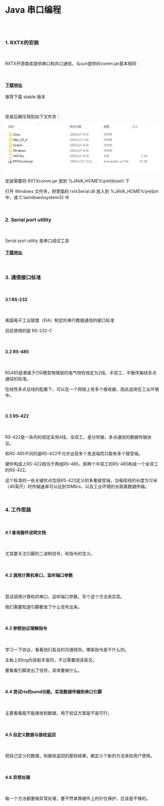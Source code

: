 # Java 串口编程

<br/>

<br/>

### 1. RXTX的安装

<br/>

RXTX开源类库提供串口和并口通信，与sun提供的comm.jar基本相同

<br/>

#### [下载地址](http://rxtx.qbang.org/wiki/index.php/Download) 

推荐下载 stable 版本

<br/>

安装后解压得到如下文件夹：

<img height="160" src="https://github.com/AngleOldPig/ZangZang-s-Coding-Course/raw/master/Resources/images/JAVA-RXTX组件.png">

<br/>

安装需要将 RXTXcomm.jar 放到 %JAVA_HOME%\jre\lib\ext\ 下

打开 Windows 文件夹，把里面的 rxtxSerial.dll 放入到 %JAVA_HOME%\jre\bin 中，或 C:\windows\system32 中

<br/>


### 2. Serial port utility

<br/>

Serial port utility 是串口调试工具

#### [下载地址](http://www.alithon.com/downloads)

<br/>

### 3. 通信接口标准

<br/>

#### 3.1 RS-232

<br/>

美国电子工业联盟（EIA）制定的串行数据通信的接口标准

目前使用的是 RS-232-C

<br/>

#### 3.2 RS-485

<br/>

RS485是隶属于OSI模型物理层的电气特性规定为2线、半双工、平衡传输线多点通信的标准。

在线性多点总线的配置下，可以在一个网络上有多个接收器，因此适用在工业环境中。

<br/>

#### 3.3 RS-422

<br/>

RS-422是一系列的规定采用4线，全双工，差分传输，多点通信的数据传输协议。

和RS-485不同的是RS-422不允许出现多个发送端而只能有多个接受端。

硬件构成上RS-422相当于两组RS-485，即两个半双工的RS-485构成一个全双工的RS-422。

这个标准的一些关键优点包括RS-423定义的多重接受端，当电缆线的长度为12米（40英尺）时传输速率可以达到10Mb/s，以及工业环境的长距离数据传输。

<br/>

### 4. 工作思路

<br/>

#### 4.1 查询器件说明文档

<br/>

尤其要关注引脚的二进制信号，和指令的含义。

<br/>

#### 4.2 调用计算机串口，监听端口参数

<br/>

尝试调用计算机的串口，监听端口参数，写个这个方法来实现。

我们需要知道引脚都发了什么信号出来。

<br/>

#### 4.3 参照协议理解指令

<br/>

学习一下协议，看看他们各自的沟通规则，哪条指令是干什么的。

主板上的log内容挺丰富的，不过需要阅读英文。

要看看引脚发出了信号，具体要做什么。

<br/>

#### 4.4 尝试rts的send功能，实现数据传输到串口引脚

<br/>

主要看看能不能接收到数据，用于验证方案是不是可行。

<br/>

#### 4.5 自定义数据与接收返回

<br/>

把自己定义的数据，和接收返回的那些结果，都定义个新的方法来给用户使用。

<br/>

#### 4.6 异常处理

<br/>

每一个方法都要做异常处理，要不然单靠硬件上的针位保护，应该是不够的。

<br/>

<br/>